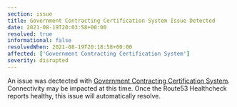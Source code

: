 ```yaml
---
section: issue
title: Government Contracting Certification System Issue Detected
date: 2021-08-19T20:03:58+00:00
resolved: true
informational: false
resolvedWhen: 2021-08-19T20:18:58+00:00
affected: ['Government Contracting Certification System']
severity: disrupted
---
```

An issue was dectected with [Government Contracting Certification System](https://certify.sba.gov).  Connectivity may be impacted at this time.  Once the Route53 Healthcheck reports healthy, this issue will automatically resolve.

